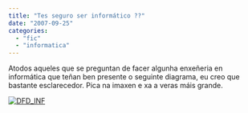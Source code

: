 ```yaml
---
title: "Tes seguro ser informático ??"
date: "2007-09-25"
categories: 
  - "fic"
  - "informatica"
---
```


Atodos aqueles que se preguntan de facer algunha enxeñeria en informática que teñan ben presente o seguinte diagrama, eu creo que bastante esclarecedor. Pica na imaxen e xa a veras máis grande.[](http://pablobelay.es/wp-content/uploads/2007/09/diagrama_ingeniero_informatico_grande.jpg)

[](http://pablobelay.es/wp-content/uploads/2007/09/diagrama_ingeniero_informatico_grande.jpg)

[![DFD_INF](images/diagrama_ingeniero_informatico_grande.jpg)](http://pablobelay.es/wp-content/uploads/2007/09/diagrama_ingeniero_informatico_grande.jpg)
